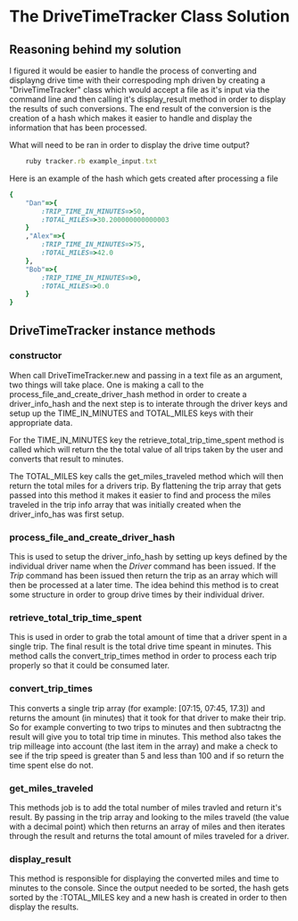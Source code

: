 # The DriveTimeTracker Class Solution

## Reasoning behind my solution

I figured it would be easier to handle the process of converting and displayng drive time with their correspoding mph driven by creating a "DriveTimeTracker" class which would accept a file as it's input via the command line and then calling it's display_result
method in order to display the results of such conversions. The end result of the conversion is the creation of a hash which makes it easier to handle and display the information that has been processed.

What will need to be ran in order to display the drive time output?

```ruby
	ruby tracker.rb example_input.txt
```

Here is an example of the hash which gets created after processing a file

```ruby
{
	"Dan"=>{
		:TRIP_TIME_IN_MINUTES=>50,
		:TOTAL_MILES=>30.200000000000003
	}
	,"Alex"=>{
		:TRIP_TIME_IN_MINUTES=>75,
		:TOTAL_MILES=>42.0
	},
	"Bob"=>{
		:TRIP_TIME_IN_MINUTES=>0,
		:TOTAL_MILES=>0.0
	}
}
```

## DriveTimeTracker instance methods

### constructor

When call DriveTimeTracker.new and passing in a text file as an argument, two things will take place. One is making a call to the process_file_and_create_driver_hash method in order to create a driver_info_hash and the next step is to interate through the driver keys and setup up the TIME_IN_MINUTES and TOTAL_MILES keys with their appropriate data.

For the TIME_IN_MINUTES key the retrieve_total_trip_time_spent method is called which will return the the total value of all trips taken by the user and converts that result to minutes.

The TOTAL_MILES key calls the get_miles_traveled method which will then return the total miles for a drivers trip. By flattening the trip array that gets passed into this method it makes it easier to find and process the miles traveled in the trip info array that was initially created when the driver_info_has was first setup.

### process_file_and_create_driver_hash

This is used to setup the driver_info_hash by setting up keys defined by the individual driver name when the *Driver* command has been issued. If the *Trip* command has been issued then return the trip as an array which will then be processed at a later time. The idea behind this method is to
creat some structure in order to group drive times by their individual driver.

### retrieve_total_trip_time_spent

This is used in order to grab the total amount of time that a driver spent in a single trip. The final result is the total drive time speant in minutes. This method calls the convert_trip_times method in order to process each trip properly so that it could be consumed later.

### convert_trip_times

This converts a single trip array (for example: [07:15, 07:45, 17.3]) and returns the amount (in minutes) that it took for that driver to make their trip. So for example converting to two trips to minutes and then subtractng the result will give you to total trip time in minutes. This method also takes the trip milleage into account (the last item in the array) and make a check to see if the trip speed is greater than 5 and less than 100 and if so return the time spent else do not.

### get_miles_traveled

This methods job is to add the total number of miles travled and return it's result. By passing in the trip array and looking to the miles traveld (the value with a decimal point) which then returns an array of miles and then iterates through the result and returns the total amount of miles traveled for a driver.

### display_result

This method is responsible for displaying the converted miles and time to minutes to the console. Since the output needed to be sorted, the hash gets sorted by the :TOTAL_MILES key and a new hash is created in order to then display the results.